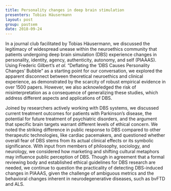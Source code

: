 ```yaml
---
title: Personality changes in deep brain stimulation
presenters: Tobias Häusermann
layout: post
group: pastsem
date: 2018-09-24
---
```


In a journal club facilitated by Tobias Häusermann, we discussed the legitimacy of widespread unease within the neuroethics community 
that patients undergoing deep brain simulation (DBS) experience changes in personality, identity, agency, authenticity, autonomy, and 
self (PIAAAS). Using Frederic Gilbert’s *et al.* “Deflating the ‘DBS Causes Personality Changes’ Bubble” as a starting point for our 
conversation, we explored the apparent disconnect between theoretical neuroethics and clinical experience, as demonstrated by the scarcity 
of robust empirical evidence in over 1500 papers. However, we also acknowledged the risk of misinterpretation as a consequence 
of generalizing these studies, which address different aspects and applications of DBS.


Joined by researchers actively working with DBS systems, we discussed current treatment outcomes for patients with Parkinson’s disease, 
the potential for future treatment of psychiatric disorders, and the argument that specific brain targets warrant different levels of 
ethical concern. We noted the striking difference in public response to DBS compared to other therapeutic technologies, like cardiac 
pacemakers, and questioned whether overall fear of DBS stems from its actual clinical effects or its symbolic significance. With input 
from members of philosophy, sociology, and neurology, we considered how marketing and shifting cultural metaphors may influence public 
perception of DBS. Though in agreement that a formal reviewing body and established ethical guidelines for DBS research are needed, we 
continue to question the practicality of detecting DBS-induced changes in PIAAAS, given the challenge of ambiguous metrics and the 
behavioral changes inherent in neurodegenerative diseases, such as bvFTD and ALS.
